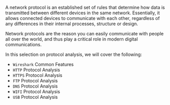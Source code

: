 A network protocol is an established set of rules that determine how data is transmitted between different devices in the same network. Essentially, it allows connected devices to communicate with each other, regardless of any differences in their internal processes, structure or design.

Network protocols are the reason you can easily communicate with people all over the world, and thus play a critical role in modern digital communications.

In this selection on protocol analysis, we will cover the following:

- `Wireshark` Common Features
- `HTTP` Protocol Analysis
- `HTTPS` Protocol Analysis
- `FTP` Protocol Analysis
- `DNS` Protocol Analysis
- `WIFI` Protocol Analysis
- `USB` Protocol Analysis
